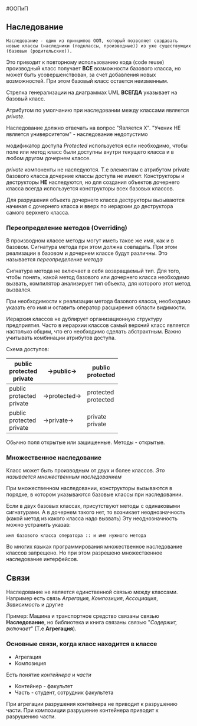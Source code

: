 #ООПиП 
## Наследование
	Наследование - один из принципов ООП, который позволяет создавать новые классы (наследники (подклассы, производные)) из уже существующих (базовых (родительских)). 
	
Это приводит к повторному использованию кода (code reuse) производный класс получает **ВСЕ** возможности базового класса, но может быть усовершенствован, за счет добавления новых возможностей. При этом базовый класс остается неизменным. 

Стрелка генерализации на диаграммах UML **ВСЕГДА** указывает на базовый класс. 

Атрибутом по умолчанию при наследовании между классами является *private*.

Наследование должно отвечать на вопрос "Является Х". 
	"Ученик НЕ является университетом" - наследование недопустимо

модификатор доступа *Protected* используется если необходимо, чтобы поле или метод класс были доступны внутри текущего класса и в любом другом дочернем классе.

*private* компоненты не наследуются. Т.е элементам с атрибутом private базового класса дочерние классы доступа не имеют. 
Конструкторы и деструкторы **НЕ** наследуются, но для создания объектов дочернего класса всегда используется конструкторы всех базовых классов.

Для разрушения объекта дочернего класса деструкторы вызываются начиная с дочернего класса и вверх по иерархии до деструктора самого верхнего класса.
### Переопределение методов (Overriding)
В производном классе методы могут иметь такое же имя, как и в базовом. Сигнатура метода при этом должна совпадать. При этом реализации в базовом и дочернем классе будут различны. Это называется *переопределение метода*

Сигнатура метода не включает в себя возвращаемый тип.
Для того, чтобы понять, какой метод базового или дочернего класса необходимо вызвать, компилятор анализирует тип объекта, для которого этот метод вызвался.

При необходимости к реализации метода базового класса, необходимо указать его имя и оставить оператор расширения области видимости.

Иерархия классов не дублирует организационную структуру предприятия. Часто в иерархии классов самый верхний класс является настолько общим, что его необходимо сделать абстрактным. Важно учитывать комбинации атрибутов доступа.

Схема доступов:

| public<br>protected<br>private | ->public->    | public<br>protected    |
| ------------------------------ | ------------- | ---------------------- |
| public<br>protected<br>private | ->protected-> | protected<br>protected |
| public<br>protected<br>private | ->private->   | private<br>private     |
Обычно поля открытые или защищенные. Методы - открытые.

### Множественное наследование
Класс может быть производным от двух и более классов.
*Это называется множественным наследованием*

При множественном наследовании, конструкторы вызываются в порядке, в котором указываются базовые классы при наследовании.

Если в двух базовых классах, присутствуют методы с одинаковыми сигнатурами. А в дочернем такого нет, то возникает неоднозначность (какой метод из какого класса надо вызвать)
Эту неоднозначность можно устранить указав:

	имя базового класса оператора :: и имя нужного метода
Во многих языках программирования множественное наследование классов запрещено. Но при этом разрешено множественное наследование интерфейсов.
## Связи
Наследование не является единственной связью между классами.
Например есть связь *Агрегация,* *Композиция*, *Ассоциация*, *Зависимость* и другие

Пример:
Машина и транспортное средство связаны связью **Наследование**, но библиотека и книга связаны связью "*Содержит, включает*" (Т.е **Агрегация**).
### Основные связи, когда класс находится в классе
- Агрегация
- Композиция

Есть понятие *контейнера* и *части*
- Контейнер - факультет
- Часть - студент, сотрудник факультета

При агрегации разрушения контейнера не приводит к разрушению части.
При композиции разрушение контейнера приводит к разрушению части.
